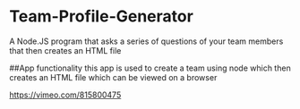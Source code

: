 # Team-Profile-Generator
A Node.JS program that asks a series of questions of your team members that then creates an HTML file

##App functionality
this app is used to create a team using node which then creates an HTML file which can be viewed on a browser

 https://vimeo.com/815800475
